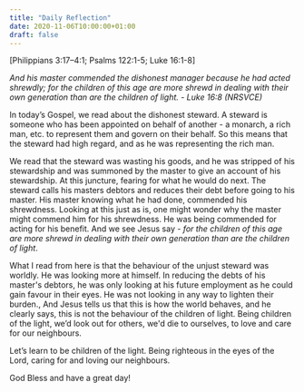 ```yaml
---
title: "Daily Reflection"
date: 2020-11-06T10:00:00+01:00
draft: false
---
```


[Philippians 3:17–4:1; Psalms 122:1-5; Luke 16:1-8]

_And his master commended the dishonest manager because he had acted shrewdly; for the children of this age are more shrewd in dealing with their own generation than are the children of light. - Luke 16:8 (NRSVCE)_

In today’s Gospel, we read about the dishonest steward. A steward is someone who has been appointed on behalf of another - a monarch, a rich man, etc. to represent them and govern on their behalf. So this means that the steward had high regard, and as he was representing the rich man.

We read that the steward was wasting his goods, and he was stripped of his stewardship and was summoned by the master to give an account of his stewardship. At this juncture, fearing for what he would do next. The steward calls his masters debtors and reduces their debt before going to his master. His master knowing what he had done, commended his shrewdness. Looking at this just as is, one might wonder why the master might commend him for his shrewdness. He was being commended for acting for his benefit. And we see Jesus say - _for the children of this age are more shrewd in dealing with their own generation than are the children of light_.

What I read from here is that the behaviour of the unjust steward was worldly. He was looking more at himself. In reducing the debts of his master's debtors, he was only looking at his future employment as he could gain favour in their eyes. He was not looking in any way to lighten their burden., And Jesus tells us that this is how the world behaves, and he clearly says, this is not the behaviour of the children of light. Being children of the light, we’d look out for others, we'd die to ourselves, to love and care for our neighbours.

Let’s learn to be children of the light. Being righteous in the eyes of the Lord, caring for and loving our neighbours.

God Bless and have a great day!